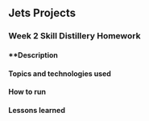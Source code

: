 ## Jets Projects
### Week 2 Skill Distillery Homework

#### **Description

#### Topics and technologies used

#### How to run

#### Lessons learned